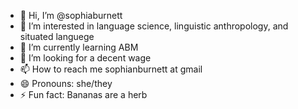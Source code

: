 - 👋 Hi, I’m @sophiaburnett
- 👀 I’m interested in language science, linguistic anthropology, and situated languege
- 🌱 I’m currently learning ABM
- 💞️ I’m looking for a decent wage
- 📫 How to reach me sophianburnett at gmail
- 😄 Pronouns: she/they
- ⚡ Fun fact: Bananas are a herb

<!---
sophiaburnett/sophiaburnett is a ✨ special ✨ repository because its `README.md` (this file) appears on your GitHub profile.
You can click the Preview link to take a look at your changes.
--->
